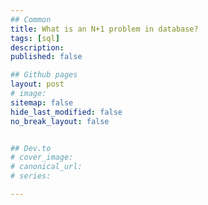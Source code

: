 ```yaml
---
## Common
title: What is an N+1 problem in database?
tags: [sql]
description: 
published: false

## Github pages
layout: post
# image: 
sitemap: false
hide_last_modified: false
no_break_layout: false


## Dev.to
# cover_image: 
# canonical_url: 
# series:

---
```


